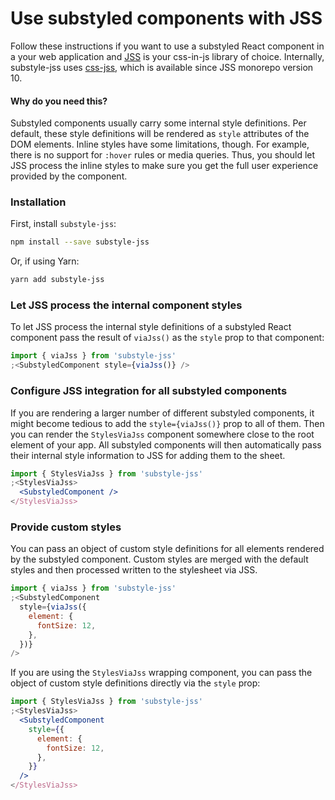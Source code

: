 # Use substyled components with JSS

Follow these instructions if you want to use a substyled React component in a your web application and [JSS](https://github.com/cssinjs/jss) is your css-in-js library of choice. Internally, substyle-jss uses [css-jss](https://github.com/cssinjs/jss/tree/master/packages/css-jss), which is available since JSS monorepo version 10.

#### Why do you need this?

Substyled components usually carry some internal style definitions. Per default, these style definitions will be rendered as `style` attributes of the DOM elements. Inline styles have some limitations, though. For example, there is no support for `:hover` rules or media queries. Thus, you should let JSS process the inline styles to make sure you get the full user experience provided by the component.

### Installation

First, install `substyle-jss`:

```bash
npm install --save substyle-jss
```

Or, if using Yarn:

```bash
yarn add substyle-jss
```

### Let JSS process the internal component styles

To let JSS process the internal style definitions of a substyled React component pass the result of `viaJss()` as the `style` prop to that component:

```jsx
import { viaJss } from 'substyle-jss'
;<SubstyledComponent style={viaJss()} />
```

### Configure JSS integration for all substyled components

If you are rendering a larger number of different substyled components, it might become tedious to add the `style={viaJss()}` prop to all of them. Then you can render the `StylesViaJss` component somewhere close to the root element of your app. All substyled components will then automatically pass their internal style information to JSS for adding them to the sheet.

```jsx
import { StylesViaJss } from 'substyle-jss'
;<StylesViaJss>
  <SubstyledComponent />
</StylesViaJss>
```

### Provide custom styles

You can pass an object of custom style definitions for all elements rendered by the substyled component. Custom styles are merged with the default styles and then processed written to the stylesheet via JSS.

```jsx
import { viaJss } from 'substyle-jss'
;<SubstyledComponent
  style={viaJss({
    element: {
      fontSize: 12,
    },
  })}
/>
```

If you are using the `StylesViaJss` wrapping component, you can pass the object of custom style definitions directly via the `style` prop:

```jsx
import { StylesViaJss } from 'substyle-jss'
;<StylesViaJss>
  <SubstyledComponent
    style={{
      element: {
        fontSize: 12,
      },
    }}
  />
</StylesViaJss>
```

